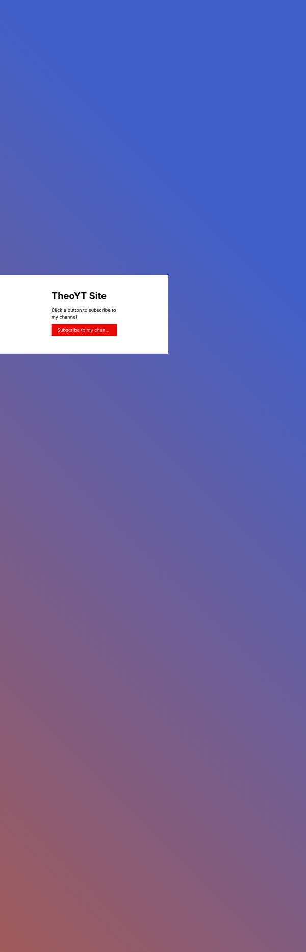 <!DOCTYPE HTML><html lang="en"<head><title>TheoYT Site</title><meta charset="utf-8" /><meta name="viewport" content="width=device-width,initial-scale=1" /><meta name="color-scheme" content="light only" /><meta name="description" content="Subscribe" /><meta property="og:site_name" content="TheoYT Site" /><meta property="og:title" content="TheoYT Site" /><meta property="og:type" content="website" /><meta property="og:description" content="Subscribe" /><meta property="og:image" content="https://theoyt.com/assets/images/card.jpg?v=06a39975" /><meta property="og:image:type" content="image/jpeg" /><meta property="og:image:width" content="1280" /><meta property="og:image:height" content="800" /><meta property="og:url" content="https://theoyt.com" /><meta property="twitter:card" content="summary_large_image" /><link rel="canonical" href="https://theoyt.com" /><style>html,body,div,span,applet,object,iframe,h1,h2,h3,h4,h5,h6,p,blockquote,pre,a,abbr,acronym,address,big,cite,code,del,dfn,em,img,ins,kbd,q,s,samp,small,strike,strong,sub,sup,tt,var,b,u,i,center,dl,dt,dd,ol,ul,li,fieldset,form,label,legend,table,caption,tbody,tfoot,thead,tr,th,td,article,aside,canvas,details,embed,figure,figcaption,footer,header,hgroup,menu,nav,output,ruby,section,summary,time,mark,audio,video{margin:0;padding:0;border:0;font-size:100%;font:inherit;vertical-align:baseline;}article,aside,details,figcaption,figure,footer,header,hgroup,menu,nav,section{display:block;}body{line-height:1;}ol,ul{list-style:none;}blockquote,q{quotes:none;}blockquote:before,blockquote:after,q:before,q:after{content:'';content:none;}table{border-collapse:collapse;border-spacing:0;}body{-webkit-text-size-adjust:none}mark{background-color:transparent;color:inherit}input::-moz-focus-inner{border:0;padding:0}input[type="text"],input[type="email"],select,textarea{-moz-appearance:none;-webkit-appearance:none;-ms-appearance:none;appearance:none}*, *:before, *:after {box-sizing: border-box;}body {line-height: 1.0;min-height: var(--viewport-height);min-width: 320px;overflow-x: hidden;word-wrap: break-word;}body:before {background-attachment: scroll;content: '';display: block;height: var(--background-height);left: 0;pointer-events: none;position: fixed;top: 0;transform: scale(1);width: 100vw;z-index: 0;background-image: linear-gradient(45deg, #A15C5C 0%, #425FC7 60%);background-position: 0% 0%;background-repeat: repeat;background-size: auto;}:root {--background-height: 100vh;--site-language-alignment: left;--site-language-direction: ltr;--site-language-flex-alignment: flex-start;--site-language-indent-left: 1;--site-language-indent-right: 0;--site-language-margin-left: 0;--site-language-margin-right: auto;--viewport-height: 100vh;}html {font-size: 18pt;}u {text-decoration: underline;}strong {color: inherit;font-weight: bolder;}em {font-style: italic;}code {background-color: rgba(144,144,144,0.25);border-radius: 0.25em;font-family: 'Lucida Console', 'Courier New', monospace;font-size: 0.9em;font-weight: normal;letter-spacing: 0;margin: 0 0.25em;padding: 0.25em 0.5em;text-indent: 0;}mark {background-color: rgba(144,144,144,0.25);}spoiler-text {-webkit-text-stroke: 0;background-color: rgba(32,32,32,0.75);text-shadow: none;text-stroke: 0;color: transparent;cursor: pointer;transition: color 0.1s ease-in-out;}spoiler-text.active {color: #FFFFFF;cursor: text;}s {text-decoration: line-through;}sub {font-size: smaller;vertical-align: sub;}sup {font-size: smaller;vertical-align: super;}a {color: inherit;text-decoration: underline;transition: color 0.25s ease;}a[onclick]:not([href]) {cursor: pointer;}unloaded-script {display: none;}#wrapper {-webkit-overflow-scrolling: touch;align-items: stretch;display: flex;flex-direction: column;justify-content: center;min-height: var(--viewport-height);overflow: hidden;position: relative;z-index: 2;padding: 2.25rem 0 2.25rem 0;}#main {--alignment: var(--site-language-alignment);--flex-alignment: var(--site-language-flex-alignment);--indent-left: var(--site-language-indent-left);--indent-right: var(--site-language-indent-right);--margin-left: var(--site-language-margin-left);--margin-right: var(--site-language-margin-right);--border-radius-tl: 0;--border-radius-tr: 0;--border-radius-br: 0;--border-radius-bl: 0;align-items: center;display: flex;flex-grow: 0;flex-shrink: 0;justify-content: center;max-width: 100%;position: relative;text-align: var(--alignment);z-index: 1;background-color: #FFFFFF;}#main > .inner {--padding-horizontal: 3rem;--padding-vertical: 3rem;--spacing: 0.75rem;--width: 20rem;border-radius: var(--border-radius-tl) var(--border-radius-tr) var(--border-radius-br) var(--border-radius-bl);max-width: 100%;position: relative;width: var(--width);z-index: 1;padding: var(--padding-vertical) var(--padding-horizontal);}#main > .inner > * {margin-top: var(--spacing);margin-bottom: var(--spacing);}#main > .inner > :first-child {margin-top: 0 !important;}#main > .inner > :last-child {margin-bottom: 0 !important;}#main > .inner > .full {margin-left: calc(var(--padding-horizontal) * -1);max-width: calc(100% + calc(var(--padding-horizontal) * 2) + 0.4725px);width: calc(100% + calc(var(--padding-horizontal) * 2) + 0.4725px);}#main > .inner > .full:first-child {border-top-left-radius: inherit;border-top-right-radius: inherit;margin-top: calc(var(--padding-vertical) * -1) !important;}#main > .inner > .full:last-child {border-bottom-left-radius: inherit;border-bottom-right-radius: inherit;margin-bottom: calc(var(--padding-vertical) * -1) !important;}#main > .inner > .full.screen {border-radius: 0 !important;max-width: 100vw;position: relative;width: 100vw;left: 50%;margin-left: -50vw;right: auto;}body.is-instant #main, body.is-instant #main > .inner > *,body.is-instant #main > .inner > section > * {transition: none !important;}body.is-instant:after {display: none !important;transition: none !important;}h1, h2, h3, p {direction: var(--site-language-direction);position: relative;}h1 span.p, h2 span.p, h3 span.p, p span.p {display: block;position: relative;}h1 span[style], h2 span[style], h3 span[style], p span[style], h1 strong, h2 strong, h3 strong, p strong, h1 a, h2 a, h3 a, p a, h1 code, h2 code, h3 code, p code, h1 mark, h2 mark, h3 mark, p mark, h1 spoiler-text, h2 spoiler-text, h3 spoiler-text, p spoiler-text {-webkit-text-fill-color: currentcolor;}#text01 {color: #000000;font-family: '-apple-system', 'BlinkMacSystemFont', 'Segoe UI', 'Roboto', 'Helvetica Neue', 'Arial', sans-serif, 'Apple Color Emoji', 'Segoe UI Emoji', 'Segoe UI Symbol';font-size: 2em;line-height: 1.5;font-weight: 700;}#text01 a {text-decoration: underline;}#text01 a:hover {text-decoration: none;}#text01 span.p:nth-child(n + 2) {margin-top: 1rem;}#text02 {color: #000000;font-family: '-apple-system', 'BlinkMacSystemFont', 'Segoe UI', 'Roboto', 'Helvetica Neue', 'Arial', sans-serif, 'Apple Color Emoji', 'Segoe UI Emoji', 'Segoe UI Symbol';font-size: 1em;line-height: 1.5;font-weight: 400;}#text02 a {text-decoration: underline;}#text02 a:hover {text-decoration: none;}#text02 span.p:nth-child(n + 2) {margin-top: 1rem;}.buttons {cursor: default;display: flex;justify-content: var(--flex-alignment);letter-spacing: 0;padding: 0;}.buttons li {max-width: 100%;text-align: var(--alignment);}.buttons li a {align-items: center;justify-content: center;max-width: 100%;text-align: center;text-decoration: none;vertical-align: middle;white-space: nowrap;}#buttons01 {gap: 0.75rem;flex-direction: row;flex-wrap: wrap;}#buttons01 li a {display: inline-block;width: auto;height: 2.5rem;line-height: 2.5rem;padding: 0 1.25rem;vertical-align: middle;font-family: '-apple-system', 'BlinkMacSystemFont', 'Segoe UI', 'Roboto', 'Helvetica Neue', 'Arial', sans-serif, 'Apple Color Emoji', 'Segoe UI Emoji', 'Segoe UI Symbol';font-size: 1em;font-weight: 400;border-radius: 0rem;direction: var(--site-language-direction);overflow: hidden;text-overflow: ellipsis;transition: color 0.25s ease, background-color 0.25s ease, border-color 0.25s ease;}#buttons01 .button {background-color: #000000;color: #FFFFFF;}#buttons01 .n01 {background-color: #E80909;color: #FFFCFC;}#buttons01 .n01:hover {background-color: #D90F0F !important;}.icc-credits {display: block;opacity: 1 !important;position: relative;transition-delay: 0s !important;}.icc-credits span {border-radius: 24px;cursor: pointer;display: inline-block;font-family: Arial, sans-serif;font-size: 12px;letter-spacing: 0;line-height: 1;position: relative;text-decoration: none;width: auto;}.icc-credits span a {display: inline-block;padding: 0.5em 0.375em;position: relative;text-decoration: none;transition: color 0.25s ease, transform 0.25s ease;z-index: 1;}.icc-credits span a:before {content: '( ';opacity: 1;transition: opacity 0.25s ease;}.icc-credits span a:after {content: ' )';opacity: 1;transition: opacity 0.25s ease;}.icc-credits span::after {background-image: linear-gradient(30deg, #A464A1 15%, #3B5DAD 85%);border-radius: inherit;box-shadow: 0 0.25em 1.25em 0 rgba(0,0,0,0.25);content: '';display: block;height: calc(100% + 2px);left: -1px;opacity: 0;pointer-events: none;position: absolute;top: -1px;transition: opacity 0.25s ease, box-shadow 0.25s ease, transform 0.25s ease;width: calc(100% + 2px);}.icc-credits span:hover {text-transform: none !important;}.icc-credits span:hover a {color: #ffffff !important;transform: scale(1.1) translateY(-0.05rem);}.icc-credits span:hover a:before {opacity: 0;}.icc-credits span:hover a:after {opacity: 0;}.icc-credits span:hover::after {opacity: 1;transform: scale(1.1) translateY(-0.05rem);}#credits span {color: rgba(0,0,0,0.498);margin-top: 0.75rem !important;}@media (max-width: 1920px) {}@media (max-width: 1680px) {html {font-size: 13pt;}}@media (max-width: 1280px) {html {font-size: 13pt;}}@media (max-width: 1024px) {}@media (max-width: 980px) {html {font-size: 11pt;}}@media (max-width: 736px) {html {font-size: 11pt;}#main > .inner {--padding-horizontal: 2rem;--padding-vertical: 3rem;--spacing: 0.75rem;}#text01 {letter-spacing: 0rem;width: 100%;font-size: 2em;line-height: 1.5;}#text02 {letter-spacing: 0rem;width: 100%;font-size: 1em;line-height: 1.5;}#buttons01 {gap: 0.75rem;}#buttons01 li a {letter-spacing: 0rem;font-size: 1em;}}@media (max-width: 480px) {#main > .inner {--spacing: 0.65625rem;}#buttons01 {flex-direction: column;flex-wrap: nowrap;}#buttons01 li a {max-width: 32rem;width: 100%;}}@media (max-width: 360px) {#main > .inner {--padding-horizontal: 1.5rem;--padding-vertical: 2.25rem;--spacing: 0.5625rem;}#text01 {font-size: 1.5em;}#text02 {font-size: 1em;}#buttons01 {gap: 0.5625rem;}}</style></head><body><div id="wrapper"><div id="main"><div class="inner"><h1 id="text01">TheoYT Site</h1><p id="text02">Click a button to subscribe to my channel</p><ul id="buttons01" class="buttons"><li><a href="https://youtube.com/@Theo-d8b2t" class="button n01" role="button">Subscribe to my channel</a></li></ul><div </a></span></div></div></div></div><script>(function() {var on = addEventListener,off = removeEventListener,$ = function(q) { return document.querySelector(q) },$$ = function(q) { return document.querySelectorAll(q) },$body = document.body,$inner = $('.inner'),client = (function() {var o = {browser: 'other',browserVersion: 0,os: 'other',osVersion: 0,mobile: false,canUse: null,flags: {lsdUnits: false,},},ua = navigator.userAgent,a, i;a = [['firefox',/Firefox\/([0-9\.]+)/,null],['edge',/Edge\/([0-9\.]+)/,null],['safari',/Version\/([0-9\.]+).+Safari/,null],['chrome',/Chrome\/([0-9\.]+)/,null],['chrome',/CriOS\/([0-9\.]+)/,null],['ie',/Trident\/.+rv:([0-9]+)/,null],['safari',/iPhone OS ([0-9_]+)/,function(v) { return v.replace('_', '.').replace('_', ''); }]];for (i=0; i < a.length; i++) {if (ua.match(a[i][1])) {o.browser = a[i][0];o.browserVersion = parseFloat( a[i][2] ? (a[i][2])(RegExp.$1) : RegExp.$1 );break;}}a = [['ios',/([0-9_]+) like Mac OS X/,function(v) { return v.replace('_', '.').replace('_', ''); }],['ios',/CPU like Mac OS X/,function(v) { return 0 }],['ios',/iPad; CPU/,function(v) { return 0 }],['android',/Android ([0-9\.]+)/,null],['mac',/Macintosh.+Mac OS X ([0-9_]+)/,function(v) { return v.replace('_', '.').replace('_', ''); }],['windows',/Windows NT ([0-9\.]+)/,null],['undefined',/Undefined/,null]];for (i=0; i < a.length; i++) {if (ua.match(a[i][1])) {o.os = a[i][0];o.osVersion = parseFloat( a[i][2] ? (a[i][2])(RegExp.$1) : RegExp.$1 );break;}}if (o.os == 'mac'&& ('ontouchstart' in window)&& ((screen.width == 1024 && screen.height == 1366)|| (screen.width == 834 && screen.height == 1112)|| (screen.width == 810 && screen.height == 1080)|| (screen.width == 768 && screen.height == 1024)))o.os = 'ios';o.mobile = (o.os == 'android' || o.os == 'ios');var _canUse = document.createElement('div');o.canUse = function(property, value) {var style;style = _canUse.style;if (!(property in style))return false;if (typeof value !== 'undefined') {style[property] = value;if (style[property] == '')return false;}return true;};o.flags.lsdUnits = o.canUse('width', '100dvw');return o;}()),ready = {list: [],add: function(f) {this.list.push(f);},run: function() {this.list.forEach((f) => {f();});},},trigger = function(t) {dispatchEvent(new Event(t));},cssRules = function(selectorText) {var ss = document.styleSheets,a = [],f = function(s) {var r = s.cssRules,i;for (i=0; i < r.length; i++) {if (r[i] instanceof CSSMediaRule && matchMedia(r[i].conditionText).matches)(f)(r[i]); else if (r[i] instanceof CSSStyleRule && r[i].selectorText == selectorText)a.push(r[i]);}},x, i;for (i=0; i < ss.length; i++)f(ss[i]);return a;},escapeHtml = function(s) {if (s === ''|| s === null|| s === undefined)return '';var a = {'&': '&amp;','<': '&lt;','>': '&gt;','"': '&quot;',"'": '&#39;',};s = s.replace(/[&<>"']/g, function(x) {return a[x];});return s;},thisHash = function() {var h = location.hash ? location.hash.substring(1) : null,a;if (!h)return null;if (h.match(/\?/)) {a = h.split('?');h = a[0];history.replaceState(undefined, undefined, '#' + h);window.location.search = a[1];}if (h.length > 0&& !h.match(/^[a-zA-Z]/))h = 'x' + h;if (typeof h == 'string')h = h.toLowerCase();return h;},scrollToElement = function(e, style, duration) {var y, cy, dy,start, easing, offset, f;if (!e)y = 0; else {offset = (e.dataset.scrollOffset ? parseInt(e.dataset.scrollOffset) : 0) * parseFloat(getComputedStyle(document.documentElement).fontSize);switch (e.dataset.scrollBehavior ? e.dataset.scrollBehavior : 'default') {case 'default':default:y = e.offsetTop + offset;break;case 'center':if (e.offsetHeight < window.innerHeight)y = e.offsetTop - ((window.innerHeight - e.offsetHeight) / 2) + offset; else y = e.offsetTop - offset;break;case 'previous':if (e.previousElementSibling)y = e.previousElementSibling.offsetTop + e.previousElementSibling.offsetHeight + offset; else y = e.offsetTop + offset;break;}}if (!style)style = 'smooth';if (!duration)duration = 750;if (style == 'instant') {window.scrollTo(0, y);return;}start = Date.now();cy = window.scrollY;dy = y - cy;switch (style) {case 'linear':easing = function (t) { return t };break;case 'smooth':easing = function (t) { return t<.5 ? 4*t*t*t : (t-1)*(2*t-2)*(2*t-2)+1 };break;}f = function() {var t = Date.now() - start;if (t >= duration)window.scroll(0, y); else {window.scroll(0, cy + (dy * easing(t / duration)));requestAnimationFrame(f);}};f();},scrollToTop = function() {scrollToElement(null);},loadElements = function(parent) {var a, e, x, i;a = parent.querySelectorAll('iframe[data-src]:not([data-src=""])');for (i=0; i < a.length; i++) {a[i].contentWindow.location.replace(a[i].dataset.src);a[i].dataset.initialSrc = a[i].dataset.src;a[i].dataset.src = '';}a = parent.querySelectorAll('video[autoplay]');for (i=0; i < a.length; i++) {if (a[i].paused)a[i].play();}e = parent.querySelector('[data-autofocus="1"]');x = e ? e.tagName : null;switch (x) {case 'FORM':e = e.querySelector('.field input, .field select, .field textarea');if (e)e.focus();break;default:break;}a = parent.querySelectorAll('unloaded-script');for (i=0; i < a.length; i++) {x = document.createElement('script');x.setAttribute('data-loaded', '');if (a[i].getAttribute('src'))x.setAttribute('src', a[i].getAttribute('src'));if (a[i].textContent)x.textContent = a[i].textContent;a[i].replaceWith(x);}x = new Event('loadelements');a = parent.querySelectorAll('[data-unloaded]');a.forEach((element) => {element.removeAttribute('data-unloaded');element.dispatchEvent(x);});},unloadElements = function(parent) {var a, e, x, i;a = parent.querySelectorAll('iframe[data-src=""]');for (i=0; i < a.length; i++) {if (a[i].dataset.srcUnload === '0')continue;if ('initialSrc' in a[i].dataset)a[i].dataset.src = a[i].dataset.initialSrc; else a[i].dataset.src = a[i].src;a[i].contentWindow.location.replace('about:blank');}a = parent.querySelectorAll('video');for (i=0; i < a.length; i++) {if (!a[i].paused)a[i].pause();}e = $(':focus');if (e)e.blur();};window._scrollToTop = scrollToTop;var thisUrl = function() {return window.location.href.replace(window.location.search, '').replace(/#$/, '');};var getVar = function(name) {var a = window.location.search.substring(1).split('&'),b, k;for (k in a) {b = a[k].split('=');if (b[0] == name)return b[1];}return null;};var errors = {handle: function(handler) {window.onerror = function(message, url, line, column, error) {(handler)(error.message);return true;};},unhandle: function() {window.onerror = null;}};loadElements(document.body);var style, sheet, rule;style = document.createElement('style');style.appendChild(document.createTextNode(''));document.head.appendChild(style);sheet = style.sheet;if (client.mobile) {(function() {if (client.flags.lsdUnits) {document.documentElement.style.setProperty('--viewport-height', '100svh');document.documentElement.style.setProperty('--background-height', '100lvh');} else {var f = function() {document.documentElement.style.setProperty('--viewport-height', window.innerHeight + 'px');document.documentElement.style.setProperty('--background-height', (window.innerHeight + 250) + 'px');};on('load', f);on('orientationchange', function() {setTimeout(function() {(f)();}, 100);});}})();}if (client.os == 'android') {(function() {sheet.insertRule('body::after { }', 0);rule = sheet.cssRules[0];var f = function() {rule.style.cssText = 'height: ' + (Math.max(screen.width, screen.height)) + 'px';};on('load', f);on('orientationchange', f);on('touchmove', f);})();$body.classList.add('is-touch');} else if (client.os == 'ios') {if (client.osVersion <= 11)(function() {sheet.insertRule('body::after { }', 0);rule = sheet.cssRules[0];rule.style.cssText = '-webkit-transform: scale(1.0)';})();if (client.osVersion <= 11)(function() {sheet.insertRule('body.ios-focus-fix::before { }', 0);rule = sheet.cssRules[0];rule.style.cssText = 'height: calc(100% + 60px)';on('focus', function(event) {$body.classList.add('ios-focus-fix');}, true);on('blur', function(event) {$body.classList.remove('ios-focus-fix');}, true);})();$body.classList.add('is-touch');}ready.run();})();</script></body></html>
